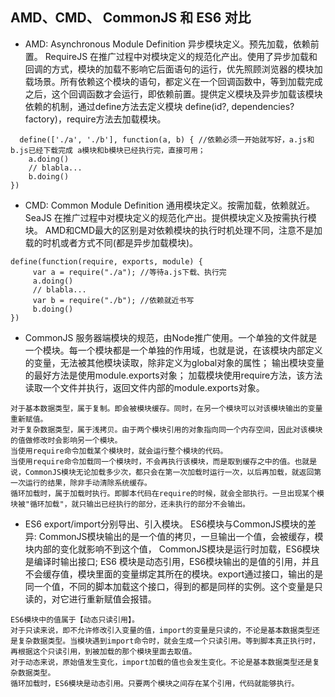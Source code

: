 
## AMD、CMD、 CommonJS 和 ES6 对比

* AMD: Asynchronous Module Definition 异步模块定义。预先加载，依赖前置。 RequireJS 在推广过程中对模块定义的规范化产出。使用了异步加载和回调的方式，模块的加载不影响它后面语句的运行，优先照顾浏览器的模块加载场景。所有依赖这个模块的语句，都定义在一个回调函数中，等到加载完成之后，这个回调函数才会运行，即依赖前置。提供定义模块及异步加载该模块依赖的机制，通过define方法去定义模块 define(id?, dependencies?factory)，require方法去加载模块。
  
```
  define(['./a', './b'], function(a, b) { //依赖必须一开始就写好，a.js和b.js已经下载完成 a模块和b模块已经执行完，直接可用；
    a.doing()
    // blabla...
    b.doing()
})
```

* CMD: Common Module Definition 通用模块定义。按需加载，依赖就近。 SeaJS 在推广过程中对模块定义的规范化产出。提供模块定义及按需执行模块。 AMD和CMD最大的区别是对依赖模块的执行时机处理不同，注意不是加载的时机或者方式不同(都是异步加载模块)。 

```
define(function(require, exports, module) {
     var a = require("./a"); //等待a.js下载、执行完
     a.doing()
     // blabla...
     var b = require("./b"); //依赖就近书写
     b.doing()
})
```
* CommonJS 服务器端模块的规范，由Node推广使用。一个单独的文件就是一个模块。每一个模块都是一个单独的作用域，也就是说，在该模块内部定义的变量，无法被其他模块读取，除非定义为global对象的属性； 输出模块变量的最好方法是使用module.exports对象； 加载模块使用require方法，该方法读取一个文件并执行，返回文件内部的module.exports对象。
```
对于基本数据类型，属于复制。即会被模块缓存。同时，在另一个模块可以对该模块输出的变量重新赋值。
对于复杂数据类型，属于浅拷贝。由于两个模块引用的对象指向同一个内存空间，因此对该模块的值做修改时会影响另一个模块。
当使用require命令加载某个模块时，就会运行整个模块的代码。
当使用require命令加载同一个模块时，不会再执行该模块，而是取到缓存之中的值。也就是说，CommonJS模块无论加载多少次，都只会在第一次加载时运行一次，以后再加载，就返回第一次运行的结果，除非手动清除系统缓存。
循环加载时，属于加载时执行。即脚本代码在require的时候，就会全部执行。一旦出现某个模块被"循环加载"，就只输出已经执行的部分，还未执行的部分不会输出。
```

* ES6 export/import分别导出、引入模块。
  ES6模块与CommonJS模块的差异: CommonJS模块输出的是一个值的拷贝，一旦输出一个值，会被缓存，模块内部的变化就影响不到这个值，
  CommonJS模块是运行时加载，ES6模块是编译时输出接口;
  ES6 模块是动态引用，ES6模块输出的是值的引用，并且不会缓存值，模块里面的变量绑定其所在的模块。export通过接口，输出的是同一个值，不同的脚本加载这个接口，得到的都是同样的实例。这个变量是只读的，对它进行重新赋值会报错。
```
ES6模块中的值属于【动态只读引用】。
对于只读来说，即不允许修改引入变量的值，import的变量是只读的，不论是基本数据类型还是复杂数据类型。当模块遇到import命令时，就会生成一个只读引用。等到脚本真正执行时，再根据这个只读引用，到被加载的那个模块里面去取值。
对于动态来说，原始值发生变化，import加载的值也会发生变化。不论是基本数据类型还是复杂数据类型。
循环加载时，ES6模块是动态引用。只要两个模块之间存在某个引用，代码就能够执行。
```